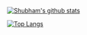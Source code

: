[![Shubham's github stats](https://github-readme-stats.vercel.app/api?username=shubham030&count_private=true&include_all_commits=true&theme=highcontrast&show_icons=true)](https://github.com/anuraghazra/github-readme-stats)

[![Top Langs](https://github-readme-stats.vercel.app/api/top-langs/?username=shubham030&layout=compact)](https://github.com/anuraghazra/github-readme-stats)
